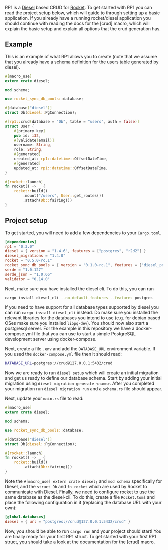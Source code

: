 RP1 is a [Diesel] based CRUD for [Rocket]. To get started with RP1 you can read
the project setup below, which will guide to through setting up a basic
application. If you already have a running rocket/diesel application you should
continue with reading the docs for the [crud] macro, which will explain the
basic setup and explain all options that the crud generation has.

[Diesel]: https://diesel.rs/
[Rocket]: https://rocket.rs/

## Example
This is an example of what RP1 allows you to create (note that we assume that
you already have a schema definition for the users table generated by diesel).

```rust
#[macro_use]
extern crate diesel;

mod schema;

use rocket_sync_db_pools::database;

#[database("diesel")]
struct Db(diesel::PgConnection);

#[rp1::crud(database = "Db", table = "users", auth = false)]
struct User {
    #[primary_key]
    pub id: i32,
    #[validate(email)]
    username: String,
    role: String,
    #[generated]
    created_at: rp1::datetime::OffsetDateTime,
    #[generated]
    updated_at: rp1::datetime::OffsetDateTime,
}

#[rocket::launch]
fn rocket() -> _ {
    rocket::build()
        .mount("/users", User::get_routes())
        .attach(Db::fairing())
}
```

## Project setup
To get started, you will need to add a few dependencies to your `Cargo.toml`.

```toml
[dependencies]
rp1 = "0.3.0"
diesel = { version = "1.4.6", features = ["postgres", "r2d2"] }
diesel_migrations = "1.4.0"
rocket = "0.5.0-rc.1"
rocket_sync_db_pools = { version = "0.1.0-rc.1", features = ["diesel_postgres_pool"] }
serde = "1.0.127"
serde_json = "1.0.66"
validator = "0.14.0"
```

Next, make sure you have installed the diesel cli. To do this, you can run

```bash
cargo install diesel_cli --no-default-features --features postgres
```

If you need to have support for all database types supported by diesel you can
run `cargo install diesel_cli` instead. Do make sure you installed the relevant
libraries for the databases you intend to use (e.g. for debian based OSes make
sure you installed `libpq-dev`). You should now also start a postgresql server.
For the example in this repository we have a docker-compose.yml file that you
can use to start a simple PostgreSQL development server using docker-compose.

Next, create a file `.env` and add the `DATABASE_URL` environment variable. If
you used the `docker-compose.yml` file then it should read:

```bash
DATABASE_URL=postgres://crud@127.0.0.1:5432/crud
```

Now we are ready to run `diesel setup` which will create an initial migration
and get us ready to define our database schema. Start by adding your initial
migration using `diesel migration generate <name>`. After you completed your
migration run `diesel migration run` and a `schema.rs` file should appear.

Next, update your `main.rs` file to read:

```rust
#[macro_use]
extern crate diesel;

mod schema;

use rocket_sync_db_pools::database;

#[database("diesel")]
struct Db(diesel::PgConnection);

#[rocket::launch]
fn rocket() -> _ {
    rocket::build()
        .attach(Db::fairing())
}
```

Note the `#[macro_use] extern crate diesel;` and `mod schema` specifically for
Diesel, and the `struct Db` and `fn rocket` which are used by Rocket to
communicate with Diesel. Finally, we need to configure rocket to use the same
database as the diesel-cli. To do this, create a file `Rocket.toml` and place
the following configuration in it (replacing the database URL with your own):

```toml
[global.databases]
diesel = { url = "postgres://crud@127.0.0.1:5432/crud" }
```

Now, you should be able to run `cargo run` and your project should start! You
are finally ready for your first RP1 struct. To get started with your first
RP1 struct, you should take a look at the documentation for the [crud] macro.
